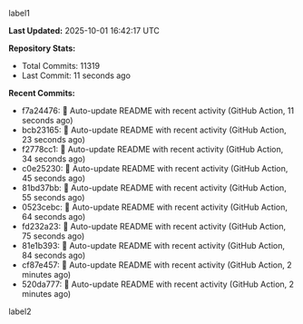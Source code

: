 
label1 
<!-- ACTIVITY_START -->
**Last Updated:** 2025-10-01 16:42:17 UTC

**Repository Stats:**
- Total Commits: 11319
- Last Commit: 11 seconds ago

**Recent Commits:**
- f7a24476: 🤖 Auto-update README with recent activity (GitHub Action, 11 seconds ago)
- bcb23165: 🤖 Auto-update README with recent activity (GitHub Action, 23 seconds ago)
- f2778cc1: 🤖 Auto-update README with recent activity (GitHub Action, 34 seconds ago)
- c0e25230: 🤖 Auto-update README with recent activity (GitHub Action, 45 seconds ago)
- 81bd37bb: 🤖 Auto-update README with recent activity (GitHub Action, 55 seconds ago)
- 0523cebc: 🤖 Auto-update README with recent activity (GitHub Action, 64 seconds ago)
- fd232a23: 🤖 Auto-update README with recent activity (GitHub Action, 75 seconds ago)
- 81e1b393: 🤖 Auto-update README with recent activity (GitHub Action, 84 seconds ago)
- cf87e457: 🤖 Auto-update README with recent activity (GitHub Action, 2 minutes ago)
- 520da777: 🤖 Auto-update README with recent activity (GitHub Action, 2 minutes ago)
<!-- ACTIVITY_END -->

label2
